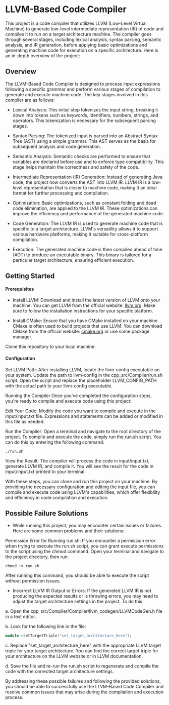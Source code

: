 # LLVM-Based Code Compiler

This project is a code compiler that utilizes LLVM (Low-Level Virtual Machine) to generate low-level intermediate representation (IR) of code and compiles it to run on a target architecture machine. The compiler goes through several stages, including lexical analysis, syntax parsing, semantic analysis, and IR generation, before applying basic optimizations and generating machine code for execution on a specific architecture. Here is an in-depth overview of the project:

## Overview

The LLVM-Based Code Compiler is designed to process input expressions following a specific grammar and perform various stages of compilation to generate and execute machine code. The key stages involved in this compiler are as follows:

- Lexical Analysis: This initial step tokenizes the input string, breaking it down into tokens such as keywords, identifiers, numbers, strings, and operators. This tokenization is necessary for the subsequent parsing stages.

- Syntax Parsing: The tokenized input is parsed into an Abstract Syntax Tree (AST) using a simple grammar. This AST serves as the basis for subsequent analysis and code generation.

- Semantic Analysis: Semantic checks are performed to ensure that variables are declared before use and to enforce type compatibility. This stage helps maintain the correctness and safety of the code.

- Intermediate Representation (IR) Generation: Instead of generating Java code, the project now converts the AST into LLVM IR. LLVM IR is a low-level representation that is closer to machine code, making it an ideal format for further processing and compilation.

- Optimization: Basic optimizations, such as constant folding and dead code elimination, are applied to the LLVM IR. These optimizations can improve the efficiency and performance of the generated machine code.

- Code Generation: The LLVM IR is used to generate machine code that is specific to a target architecture. LLVM's versatility allows it to support various hardware platforms, making it suitable for cross-platform compilation.

- Execution: The generated machine code is then compiled ahead of time (AOT) to produce an executable binary. This binary is tailored for a particular target architecture, ensuring efficient execution.

## Getting Started

#### Prerequisites

- Install LLVM: Download and install the latest version of LLVM onto your machine. You can get LLVM from the official website: [llvm.org](https://releases.llvm.org/download.html). Make sure to follow the installation instructions for your specific platform.

- Install CMake: Ensure that you have CMake installed on your machine. CMake is often used to build projects that use LLVM. You can download CMake from the official website: [cmake.org](https://cmake.org) or use some package manager.

Clone this repository to your local machine.

#### Configuration

Set LLVM Path: After installing LLVM, locate the llvm-config executable on your system. Update the path to llvm-config in the cpp_src/Compiler/run.sh script. Open the script and replace the placeholder LLVM_CONFIG_PATH with the actual path to your llvm-config executable.

Running the Compiler
Once you've completed the configuration steps, you're ready to compile and execute code using this project:

Edit Your Code: Modify the code you want to compile and execute in the input/input.txt file. Expressions and statements can be added or modified in this file as needed.

Run the Compiler: Open a terminal and navigate to the root directory of the project. To compile and execute the code, simply run the run.sh script. You can do this by entering the following command:

```
./run.sh
```

View the Result: The compiler will process the code in input/input.txt, generate LLVM IR, and compile it. You will see the result for the code in input/input.txt printed to your terminal.

With these steps, you can clone and run this project on your machine. By providing the necessary configuration and editing the input file, you can compile and execute code using LLVM's capabilities, which offer flexibility and efficiency in code compilation and execution.


## Possible Failure Solutions

- While running this project, you may encounter certain issues or failures. Here are some common problems and their solutions:

Permission Error for Running run.sh: If you encounter a permission error when trying to execute the run.sh script, you can grant execute permissions to the script using the chmod command. Open your terminal and navigate to the project directory, then run:

```
chmod +x run.sh
```

After running this command, you should be able to execute the script without permission issues.


- Incorrect LLVM IR Output or Errors: If the generated LLVM IR is not producing the expected results or is throwing errors, you may need to adjust the target architecture settings in the project. To do this:

a. Open the cpp_src/Compiler/Compiler/llvm_codegen/LLVMCodeGen.h file in a text editor.

b. Look for the following line in the file:

```cpp
module->setTargetTriple("set_target_architecture_here");
```

c. Replace "set_target_architecture_here" with the appropriate LLVM target triple for your target architecture. You can find the correct target triple for your architecture on the LLVM website or in LLVM documentation.

d. Save the file and re-run the run.sh script to regenerate and compile the code with the corrected target architecture settings.

By addressing these possible failures and following the provided solutions, you should be able to successfully use the LLVM-Based Code Compiler and resolve common issues that may arise during the compilation and execution process.

